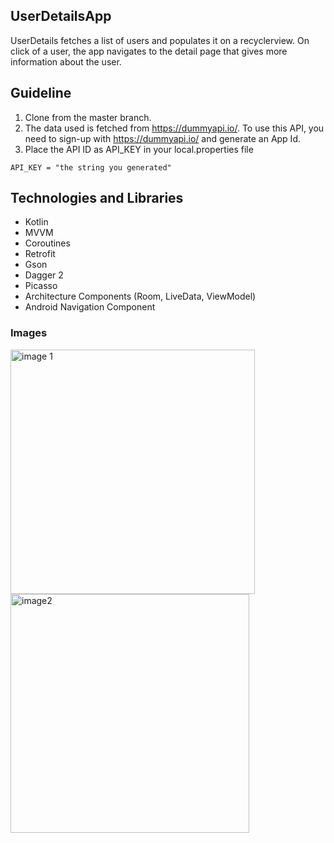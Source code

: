 ## UserDetailsApp
UserDetails fetches a list of users and populates it on a recyclerview. On click of a user, the app navigates to
the detail page that gives more information about the user.

## Guideline
1. Clone from the master branch.
2. The data used is fetched from https://dummyapi.io/. To use this API, you need to sign-up with https://dummyapi.io/ and generate an App Id.
3. Place the API ID as API_KEY in your local.properties file
```
API_KEY = "the string you generated"
```

## Technologies and Libraries
- Kotlin
- MVVM
- Coroutines
- Retrofit
- Gson
- Dagger 2
- Picasso
- Architecture Components (Room, LiveData, ViewModel)
- Android Navigation Component


### Images
<img width="391" alt="image 1" src="https://user-images.githubusercontent.com/19291341/107106384-ac633f80-682b-11eb-9fc2-4d22a594d59f.png">
<img width="382" alt="image2" src="https://user-images.githubusercontent.com/19291341/107105804-71134180-6828-11eb-8111-299b0200c7c6.png">

